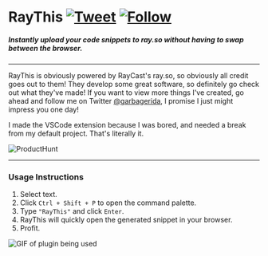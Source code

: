 # RayThis [![Tweet](https://img.shields.io/twitter/url/http/shields.io.svg?style=social)](https://twitter.com/intent/tweet?text=Check%20out%20RayThis%20by%20@garbagerida%20to%20automatically%20upload%20your%20code%20snippets%20right%20from%20Visual%20Studio%20Code,%20powered%20by%20RayCast.%20@raycastapp%20%0A%0Ahttps://github.com/ridarf/ray-this/) [![Follow](https://img.shields.io/twitter/follow/garbagerida.svg?style=social&label=Follow)](https://twitter.com/intent/follow?screen_name=itsShanKhan)

##### Instantly upload your code snippets to ray.so without having to swap between the browser.
___
RayThis is obviously powered by RayCast's ray.so, so obviously all credit goes out to them! They develop some great software, so definitely go check out what they've made! If you want to view more things I've created, go ahead and follow me on Twitter [@garbagerida](https://twitter.com/garbagerida), I promise I just might impress you one day!

I made the VSCode extension because I was bored, and needed a break from my default project. That's literally it.

![ProductHunt](https://api.producthunt.com/widgets/embed-image/v1/featured.svg?post_id=285328&theme=dark)

___
### Usage Instructions
1. Select text.
2. Click `Ctrl + Shift + P` to open the command palette.
3. Type `"RayThis"` and click `Enter`.
4. RayThis will quickly open the generated snippet in your browser.
5. Profit.

![GIF of plugin being used](https://i.imgur.com/lyQi9XA.gif)
